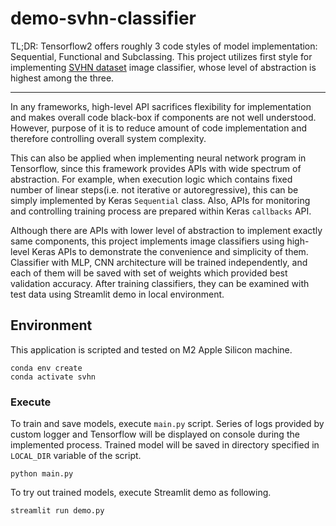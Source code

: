 # demo-svhn-classifier

TL;DR: Tensorflow2 offers roughly 3 code styles of model implementation: Sequential, Functional and Subclassing. This project utilizes first style for implementing [SVHN dataset](http://ufldl.stanford.edu/housenumbers/) image classifier, whose level of abstraction is highest among the three. 

--- 

In any frameworks, high-level API sacrifices flexibility for implementation and makes overall code black-box if components are not well understood. However, purpose of it is to reduce amount of code implementation and therefore controlling overall system complexity. 

This can also be applied when implementing neural network program in Tensorflow, since this framework provides APIs with wide spectrum of abstraction. For example, when execution logic which contains fixed number of linear steps(i.e. not iterative or autoregressive), this can be simply implemented by Keras `Sequential` class. Also, APIs for monitoring and controlling training process are prepared within Keras `callbacks` API. 

Although there are APIs with lower level of abstraction to implement exactly same components, this project implements image classifiers using high-level Keras APIs to demonstrate the convenience and simplicity of them. Classifier with MLP, CNN architecture will be trained independently, and each of them will be saved with set of weights which provided best validation accuracy. After training classifiers, they can be examined with test data using Streamlit demo in local environment.

## Environment

This application is scripted and tested on M2 Apple Silicon machine.

```shell
conda env create
conda activate svhn
```

### Execute

To train and save models, execute `main.py` script. Series of logs provided by custom logger and Tensorflow will be displayed on console during the implemented process. Trained model will be saved in directory specified in `LOCAL_DIR` variable of the script.

```shell
python main.py
```

To try out trained models, execute Streamlit demo as following.

```shell
streamlit run demo.py
```